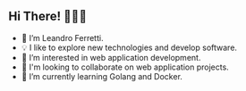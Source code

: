 ## Hi There! 👋👋👋

- 🧑 I’m Leandro Ferretti.
- 💡 I like to explore new technologies and develop software.
- 👀 I’m interested in web application development.
- 💞️ I'm looking to collaborate on web application projects.
- 🌱 I’m currently learning Golang and Docker.
